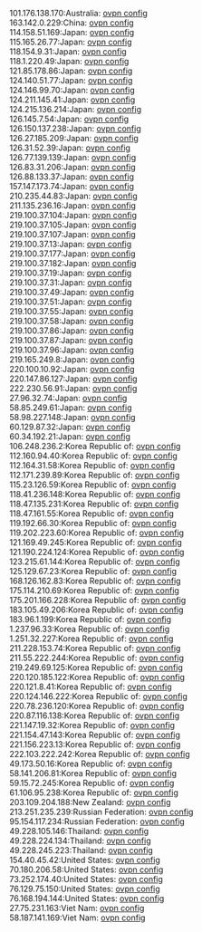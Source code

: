 101.176.138.170:Australia: [ovpn config](vpn/101_176_138_170.ovpn)  
163.142.0.229:China: [ovpn config](vpn/163_142_0_229.ovpn)  
114.158.51.169:Japan: [ovpn config](vpn/114_158_51_169.ovpn)  
115.165.26.77:Japan: [ovpn config](vpn/115_165_26_77.ovpn)  
118.154.9.31:Japan: [ovpn config](vpn/118_154_9_31.ovpn)  
118.1.220.49:Japan: [ovpn config](vpn/118_1_220_49.ovpn)  
121.85.178.86:Japan: [ovpn config](vpn/121_85_178_86.ovpn)  
124.140.51.77:Japan: [ovpn config](vpn/124_140_51_77.ovpn)  
124.146.99.70:Japan: [ovpn config](vpn/124_146_99_70.ovpn)  
124.211.145.41:Japan: [ovpn config](vpn/124_211_145_41.ovpn)  
124.215.136.214:Japan: [ovpn config](vpn/124_215_136_214.ovpn)  
126.145.7.54:Japan: [ovpn config](vpn/126_145_7_54.ovpn)  
126.150.137.238:Japan: [ovpn config](vpn/126_150_137_238.ovpn)  
126.27.185.209:Japan: [ovpn config](vpn/126_27_185_209.ovpn)  
126.31.52.39:Japan: [ovpn config](vpn/126_31_52_39.ovpn)  
126.77.139.139:Japan: [ovpn config](vpn/126_77_139_139.ovpn)  
126.83.31.206:Japan: [ovpn config](vpn/126_83_31_206.ovpn)  
126.88.133.37:Japan: [ovpn config](vpn/126_88_133_37.ovpn)  
157.147.173.74:Japan: [ovpn config](vpn/157_147_173_74.ovpn)  
210.235.44.83:Japan: [ovpn config](vpn/210_235_44_83.ovpn)  
211.135.236.16:Japan: [ovpn config](vpn/211_135_236_16.ovpn)  
219.100.37.104:Japan: [ovpn config](vpn/219_100_37_104.ovpn)  
219.100.37.105:Japan: [ovpn config](vpn/219_100_37_105.ovpn)  
219.100.37.107:Japan: [ovpn config](vpn/219_100_37_107.ovpn)  
219.100.37.13:Japan: [ovpn config](vpn/219_100_37_13.ovpn)  
219.100.37.177:Japan: [ovpn config](vpn/219_100_37_177.ovpn)  
219.100.37.182:Japan: [ovpn config](vpn/219_100_37_182.ovpn)  
219.100.37.19:Japan: [ovpn config](vpn/219_100_37_19.ovpn)  
219.100.37.31:Japan: [ovpn config](vpn/219_100_37_31.ovpn)  
219.100.37.49:Japan: [ovpn config](vpn/219_100_37_49.ovpn)  
219.100.37.51:Japan: [ovpn config](vpn/219_100_37_51.ovpn)  
219.100.37.55:Japan: [ovpn config](vpn/219_100_37_55.ovpn)  
219.100.37.58:Japan: [ovpn config](vpn/219_100_37_58.ovpn)  
219.100.37.86:Japan: [ovpn config](vpn/219_100_37_86.ovpn)  
219.100.37.87:Japan: [ovpn config](vpn/219_100_37_87.ovpn)  
219.100.37.96:Japan: [ovpn config](vpn/219_100_37_96.ovpn)  
219.165.249.8:Japan: [ovpn config](vpn/219_165_249_8.ovpn)  
220.100.10.92:Japan: [ovpn config](vpn/220_100_10_92.ovpn)  
220.147.86.127:Japan: [ovpn config](vpn/220_147_86_127.ovpn)  
222.230.56.91:Japan: [ovpn config](vpn/222_230_56_91.ovpn)  
27.96.32.74:Japan: [ovpn config](vpn/27_96_32_74.ovpn)  
58.85.249.61:Japan: [ovpn config](vpn/58_85_249_61.ovpn)  
58.98.227.148:Japan: [ovpn config](vpn/58_98_227_148.ovpn)  
60.129.87.32:Japan: [ovpn config](vpn/60_129_87_32.ovpn)  
60.34.192.21:Japan: [ovpn config](vpn/60_34_192_21.ovpn)  
106.248.236.2:Korea Republic of: [ovpn config](vpn/106_248_236_2.ovpn)  
112.160.94.40:Korea Republic of: [ovpn config](vpn/112_160_94_40.ovpn)  
112.164.31.58:Korea Republic of: [ovpn config](vpn/112_164_31_58.ovpn)  
112.171.239.89:Korea Republic of: [ovpn config](vpn/112_171_239_89.ovpn)  
115.23.126.59:Korea Republic of: [ovpn config](vpn/115_23_126_59.ovpn)  
118.41.236.148:Korea Republic of: [ovpn config](vpn/118_41_236_148.ovpn)  
118.47.135.231:Korea Republic of: [ovpn config](vpn/118_47_135_231.ovpn)  
118.47.161.55:Korea Republic of: [ovpn config](vpn/118_47_161_55.ovpn)  
119.192.66.30:Korea Republic of: [ovpn config](vpn/119_192_66_30.ovpn)  
119.202.223.60:Korea Republic of: [ovpn config](vpn/119_202_223_60.ovpn)  
121.169.49.245:Korea Republic of: [ovpn config](vpn/121_169_49_245.ovpn)  
121.190.224.124:Korea Republic of: [ovpn config](vpn/121_190_224_124.ovpn)  
123.215.61.144:Korea Republic of: [ovpn config](vpn/123_215_61_144.ovpn)  
125.129.67.23:Korea Republic of: [ovpn config](vpn/125_129_67_23.ovpn)  
168.126.162.83:Korea Republic of: [ovpn config](vpn/168_126_162_83.ovpn)  
175.114.210.69:Korea Republic of: [ovpn config](vpn/175_114_210_69.ovpn)  
175.201.166.228:Korea Republic of: [ovpn config](vpn/175_201_166_228.ovpn)  
183.105.49.206:Korea Republic of: [ovpn config](vpn/183_105_49_206.ovpn)  
183.96.1.199:Korea Republic of: [ovpn config](vpn/183_96_1_199.ovpn)  
1.237.96.33:Korea Republic of: [ovpn config](vpn/1_237_96_33.ovpn)  
1.251.32.227:Korea Republic of: [ovpn config](vpn/1_251_32_227.ovpn)  
211.228.153.74:Korea Republic of: [ovpn config](vpn/211_228_153_74.ovpn)  
211.55.222.244:Korea Republic of: [ovpn config](vpn/211_55_222_244.ovpn)  
219.249.69.125:Korea Republic of: [ovpn config](vpn/219_249_69_125.ovpn)  
220.120.185.122:Korea Republic of: [ovpn config](vpn/220_120_185_122.ovpn)  
220.121.8.41:Korea Republic of: [ovpn config](vpn/220_121_8_41.ovpn)  
220.124.146.222:Korea Republic of: [ovpn config](vpn/220_124_146_222.ovpn)  
220.78.236.120:Korea Republic of: [ovpn config](vpn/220_78_236_120.ovpn)  
220.87.116.138:Korea Republic of: [ovpn config](vpn/220_87_116_138.ovpn)  
221.147.19.32:Korea Republic of: [ovpn config](vpn/221_147_19_32.ovpn)  
221.154.47.143:Korea Republic of: [ovpn config](vpn/221_154_47_143.ovpn)  
221.156.223.13:Korea Republic of: [ovpn config](vpn/221_156_223_13.ovpn)  
222.103.222.242:Korea Republic of: [ovpn config](vpn/222_103_222_242.ovpn)  
49.173.50.16:Korea Republic of: [ovpn config](vpn/49_173_50_16.ovpn)  
58.141.206.81:Korea Republic of: [ovpn config](vpn/58_141_206_81.ovpn)  
59.15.72.245:Korea Republic of: [ovpn config](vpn/59_15_72_245.ovpn)  
61.106.95.238:Korea Republic of: [ovpn config](vpn/61_106_95_238.ovpn)  
203.109.204.188:New Zealand: [ovpn config](vpn/203_109_204_188.ovpn)  
213.251.235.239:Russian Federation: [ovpn config](vpn/213_251_235_239.ovpn)  
95.154.117.234:Russian Federation: [ovpn config](vpn/95_154_117_234.ovpn)  
49.228.105.146:Thailand: [ovpn config](vpn/49_228_105_146.ovpn)  
49.228.224.134:Thailand: [ovpn config](vpn/49_228_224_134.ovpn)  
49.228.245.223:Thailand: [ovpn config](vpn/49_228_245_223.ovpn)  
154.40.45.42:United States: [ovpn config](vpn/154_40_45_42.ovpn)  
70.180.206.58:United States: [ovpn config](vpn/70_180_206_58.ovpn)  
73.252.174.40:United States: [ovpn config](vpn/73_252_174_40.ovpn)  
76.129.75.150:United States: [ovpn config](vpn/76_129_75_150.ovpn)  
76.168.194.144:United States: [ovpn config](vpn/76_168_194_144.ovpn)  
27.75.231.163:Viet Nam: [ovpn config](vpn/27_75_231_163.ovpn)  
58.187.141.169:Viet Nam: [ovpn config](vpn/58_187_141_169.ovpn)  
